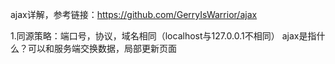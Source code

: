 ajax详解，参考链接：https://github.com/GerryIsWarrior/ajax

1.同源策略：端口号，协议，域名相同（localhost与127.0.0.1不相同）
ajax是指什么？可以和服务端交换数据，局部更新页面

